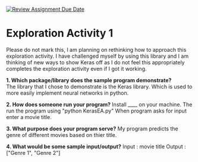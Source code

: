 [![Review Assignment Due Date](https://classroom.github.com/assets/deadline-readme-button-24ddc0f5d75046c5622901739e7c5dd533143b0c8e959d652212380cedb1ea36.svg)](https://classroom.github.com/a/FJiO-WNb)
# Exploration Activity 1

Please do not mark this, I am planning on rethinking how to approach this exploration activity. 
I have challenged myself by using this library and I am thinking of new ways to show Keras off as 
I do not feel this appropriately completes the exploration activity even if I got it working.

**1. Which package/library does the sample program demonstrate?**
<br>
The library that I chose to demonstrate is the Keras library. Which is used to more easily implement neural networks in python.

**2. How does someone run your program?**
Install ____ on your machine.
The run the program using "python KerasEA.py"
When program asks for input enter a movie title.

**3. What purpose does your program serve?**
My program predicts the genre of different movies based on thier title. 

**4. What would be some sample input/output?**
Input : movie title
Output : ["Genre 1", "Genre 2"]